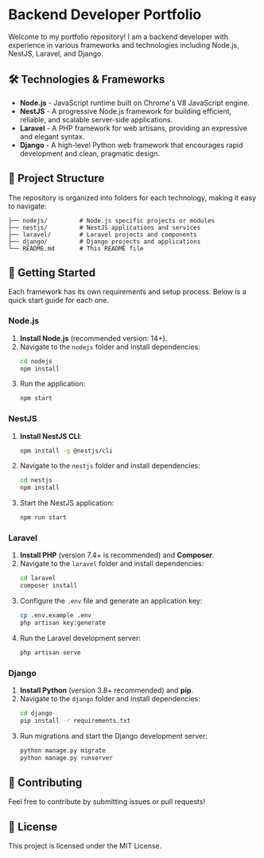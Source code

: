 
# Backend Developer Portfolio

Welcome to my portfolio repository! I am a backend developer with experience in various frameworks and technologies including Node.js, NestJS, Laravel, and Django.

## 🛠️ Technologies & Frameworks

- **Node.js** - JavaScript runtime built on Chrome's V8 JavaScript engine.
- **NestJS** - A progressive Node.js framework for building efficient, reliable, and scalable server-side applications.
- **Laravel** - A PHP framework for web artisans, providing an expressive and elegant syntax.
- **Django** - A high-level Python web framework that encourages rapid development and clean, pragmatic design.

## 📁 Project Structure

The repository is organized into folders for each technology, making it easy to navigate:

```
├── nodejs/         # Node.js specific projects or modules
├── nestjs/         # NestJS applications and services
├── laravel/        # Laravel projects and components
├── django/         # Django projects and applications
└── README.md       # This README file
```

## 🚀 Getting Started

Each framework has its own requirements and setup process. Below is a quick start guide for each one.

### Node.js

1. **Install Node.js** (recommended version: 14+).
2. Navigate to the `nodejs` folder and install dependencies:
   ```bash
   cd nodejs
   npm install
   ```
3. Run the application:
   ```bash
   npm start
   ```

### NestJS

1. **Install NestJS CLI**:
   ```bash
   npm install -g @nestjs/cli
   ```
2. Navigate to the `nestjs` folder and install dependencies:
   ```bash
   cd nestjs
   npm install
   ```
3. Start the NestJS application:
   ```bash
   npm run start
   ```

### Laravel

1. **Install PHP** (version 7.4+ is recommended) and **Composer**.
2. Navigate to the `laravel` folder and install dependencies:
   ```bash
   cd laravel
   composer install
   ```
3. Configure the `.env` file and generate an application key:
   ```bash
   cp .env.example .env
   php artisan key:generate
   ```
4. Run the Laravel development server:
   ```bash
   php artisan serve
   ```

### Django

1. **Install Python** (version 3.8+ recommended) and **pip**.
2. Navigate to the `django` folder and install dependencies:
   ```bash
   cd django
   pip install -r requirements.txt
   ```
3. Run migrations and start the Django development server:
   ```bash
   python manage.py migrate
   python manage.py runserver
   ```

## 🤝 Contributing

Feel free to contribute by submitting issues or pull requests!

## 📄 License

This project is licensed under the MIT License.
